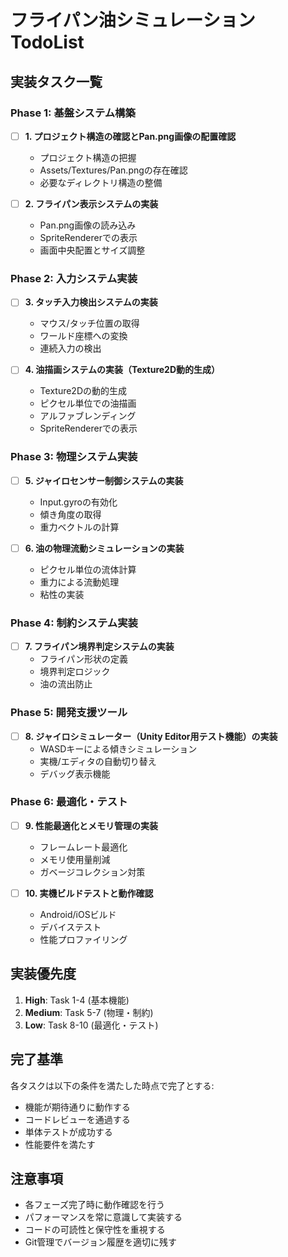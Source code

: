 # フライパン油シミュレーション TodoList

## 実装タスク一覧

### Phase 1: 基盤システム構築
- [ ] **1. プロジェクト構造の確認とPan.png画像の配置確認**
  - プロジェクト構造の把握
  - Assets/Textures/Pan.pngの存在確認
  - 必要なディレクトリ構造の整備

- [ ] **2. フライパン表示システムの実装**
  - Pan.png画像の読み込み
  - SpriteRendererでの表示
  - 画面中央配置とサイズ調整

### Phase 2: 入力システム実装
- [ ] **3. タッチ入力検出システムの実装**
  - マウス/タッチ位置の取得
  - ワールド座標への変換
  - 連続入力の検出

- [ ] **4. 油描画システムの実装（Texture2D動的生成）**
  - Texture2Dの動的生成
  - ピクセル単位での油描画
  - アルファブレンディング
  - SpriteRendererでの表示

### Phase 3: 物理システム実装
- [ ] **5. ジャイロセンサー制御システムの実装**
  - Input.gyroの有効化
  - 傾き角度の取得
  - 重力ベクトルの計算

- [ ] **6. 油の物理流動シミュレーションの実装**
  - ピクセル単位の流体計算
  - 重力による流動処理
  - 粘性の実装

### Phase 4: 制約システム実装
- [ ] **7. フライパン境界判定システムの実装**
  - フライパン形状の定義
  - 境界判定ロジック
  - 油の流出防止

### Phase 5: 開発支援ツール
- [ ] **8. ジャイロシミュレーター（Unity Editor用テスト機能）の実装**
  - WASDキーによる傾きシミュレーション
  - 実機/エディタの自動切り替え
  - デバッグ表示機能

### Phase 6: 最適化・テスト
- [ ] **9. 性能最適化とメモリ管理の実装**
  - フレームレート最適化
  - メモリ使用量削減
  - ガベージコレクション対策

- [ ] **10. 実機ビルドテストと動作確認**
  - Android/iOSビルド
  - デバイステスト
  - 性能プロファイリング

## 実装優先度
1. **High**: Task 1-4 (基本機能)
2. **Medium**: Task 5-7 (物理・制約)
3. **Low**: Task 8-10 (最適化・テスト)

## 完了基準
各タスクは以下の条件を満たした時点で完了とする:
- 機能が期待通りに動作する
- コードレビューを通過する
- 単体テストが成功する
- 性能要件を満たす

## 注意事項
- 各フェーズ完了時に動作確認を行う
- パフォーマンスを常に意識して実装する
- コードの可読性と保守性を重視する
- Git管理でバージョン履歴を適切に残す
